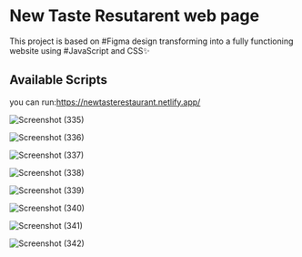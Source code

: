 # New Taste Resutarent web page
This project is based on #Figma design transforming into a fully functioning website using #JavaScript and CSS✨



## Available Scripts
 you can run:https://newtasterestaurant.netlify.app/

![Screenshot (335)](https://user-images.githubusercontent.com/83532269/151800414-1636f7ca-8c3a-46dc-92b3-a0e6260b4cf8.png)



![Screenshot (336)](https://user-images.githubusercontent.com/83532269/151800434-84be5800-75f0-4ee5-8699-a4955fbfb5ff.png)


![Screenshot (337)](https://user-images.githubusercontent.com/83532269/151800485-06b0995c-d1bc-4a36-915a-a38be9589ee6.png)


![Screenshot (338)](https://user-images.githubusercontent.com/83532269/151800496-e1ed62cc-3698-4480-bb72-dd9ab0c3b131.png)


![Screenshot (339)](https://user-images.githubusercontent.com/83532269/151800517-40e25f46-5f07-4e59-86c0-f7e335dd6cb9.png)


![Screenshot (340)](https://user-images.githubusercontent.com/83532269/151800532-43369e6b-8bb0-4761-b531-a8ebf897bd65.png)

![Screenshot (341)](https://user-images.githubusercontent.com/83532269/151800565-e4924ddc-3483-4046-99af-4e28b240a022.png)



![Screenshot (342)](https://user-images.githubusercontent.com/83532269/151800608-0c3d2168-12c3-4a59-b89b-39dad5da46c2.png)


